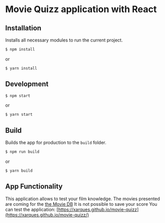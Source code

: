 # Movie Quizz application with React

## Installation

Installs all necessary modules to run the current project.

```bash
$ npm install
```

or

```bash
$ yarn install
```

## Development

```bash
$ npm start
```

or

```bash
$ yarn start
```

## Build

Builds the app for production to the `build` folder.

```bash
$ npm run build
```

or

```bash
$ yarn build
```

## App Functionality

This application allows to test your film knowledge.
The movies presented are coming for the [the Movie DB](https://www.themoviedb.org)
It is not possible to save your score
You can test the application: [https://xarques.github.io/movie-quizz](https://xarques.github.io/movie-quizz/)
